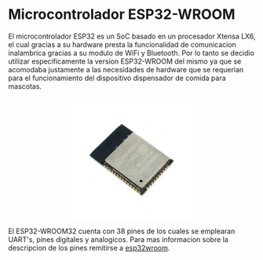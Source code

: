 # Microcontrolador ESP32-WROOM

El microcontrolador ESP32 es un SoC basado en un procesador Xtensa LX6, el cual gracias a su hardware presta la funcionalidad de comunicacion inalambrica gracias a su modulo de WiFi y Bluetooth. Por lo tanto se decidio utilizar especificamente la version ESP32-WROOM del mismo ya que se acomodaba justamente a las necesidades de hardware que se requerian para el funcionamiento del dispositivo dispensador de comida para mascotas.

<p align="center">
  <img src="esp32wroom.jpg" align="center" width = 250>
</p>

El ESP32-WROOM32 cuenta con 38 pines de los cuales se emplearan UART's, pines digitales y analogicos. Para mas informacion sobre la descripcion de los pines remitirse a [esp32wroom](/Datasheets/).
